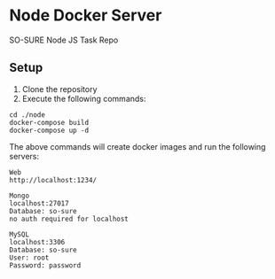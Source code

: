 # Node Docker Server
SO-SURE Node JS Task Repo

## Setup

1. Clone the repository
2. Execute the following commands:
```
cd ./node
docker-compose build
docker-compose up -d
```

The above commands will create docker images and run the following servers:
```
Web
http://localhost:1234/
```
```
Mongo
localhost:27017
Database: so-sure
no auth required for localhost
```
```
MySQL
localhost:3306 
Database: so-sure
User: root
Password: password
```


